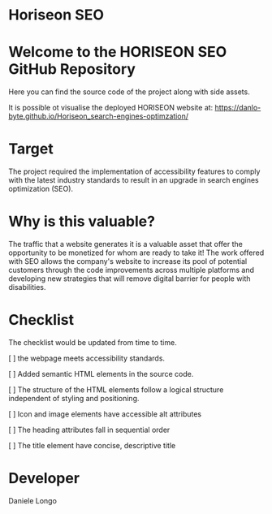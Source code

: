 # Horiseon SEO

# Welcome to the HORISEON SEO GitHub Repository 

Here you can find the source code of the project along with side assets.
 
It is possible ot visualise the deployed HORISEON website at:
 https://danlo-byte.github.io/Horiseon_search-engines-optimzation/


# Target

The project required the implementation of accessibility features to comply with the latest industry standards to result in an upgrade in search engines optimization (SEO).

# Why is this valuable?

The traffic that a website generates it is a valuable asset that offer the opportunity to be monetized for whom are ready to take it!
The work offered with SEO allows the company's website to increase its pool of potential customers through the code improvements across multiple platforms and developing new strategies that will remove digital barrier for people with disabilities. 

# Checklist 

 The checklist would be updated from time to time.

[ ] the webpage meets accessibility standards.

[ ] Added semantic HTML elements in the source code.

[ ] The structure of the HTML elements follow a logical structure independent of styling and positioning.

[ ] Icon and image elements have accessible alt attributes

[ ] The heading attributes fall in sequential order

[ ] The title element have concise, descriptive title

# Developer

Daniele Longo
